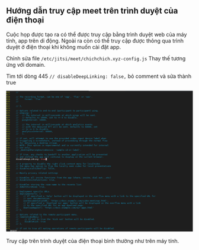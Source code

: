 ## Hướng dẫn truy cập meet trên trình duyệt của điện thoại


Cuộc họp được tạo ra có thể được truy cập bằng trình duyệt web của máy tính, app trên di động. Ngoài ra còn có thể truy cập được thông qua trình duyệt ở điện thoại khi không muốn cài đặt app.


Chỉnh sửa file `/etc/jitsi/meet/chichchich.xyz-config.js` Thay thế tương ứng với domain.

Tìm tới dòng 445 `// disableDeepLinking: false,`  bỏ comment và sửa thành true

![](../images/meet-trinhduyet-dt/Screenshot_4.png)

Truy cập trên trình duyệt của điện thoại bình thường như trên máy tính.









